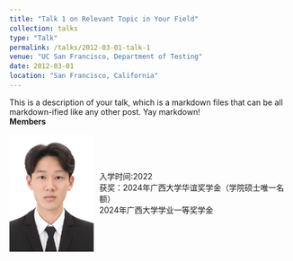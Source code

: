 ```yaml
---
title: "Talk 1 on Relevant Topic in Your Field"
collection: talks
type: "Talk"
permalink: /talks/2012-03-01-talk-1
venue: "UC San Francisco, Department of Testing"
date: 2012-03-01
location: "San Francisco, California"
---
```


This is a description of your talk, which is a markdown files that can be all markdown-ified like any other post. Yay markdown!  
**Members**  
 <div style="display: flex; align-items: center;">
  <img src="./images/stu_wangmingxiang.jpg" alt="Image" style="margin-right: 10px; width: 150px;" />
  <span>入学时间:2022<br>获奖：2024年广西大学华谊奖学金（学院硕士唯一名额）<br>
2024年广西大学学业一等奖学金
       </span>
</div>
 

